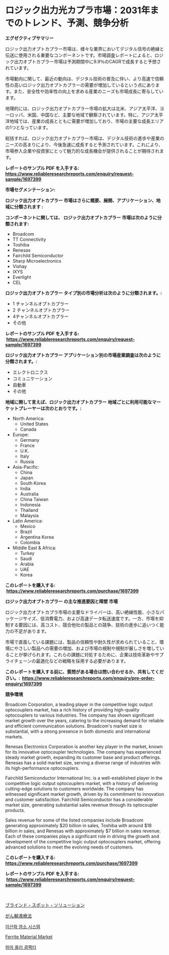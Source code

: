 <p><h1>ロジック出力光カプラ市場：2031年までのトレンド、予測、競争分析</h1></p><p><strong>エグゼクティブサマリー</strong></p>
<p><p>ロジック出力オプトカプラー市場は、様々な業界においてデジタル信号の絶縁と伝送に使用される重要なコンポーネントです。市場調査レポートによると、ロジック出力オプトカプラー市場は予測期間中に9.9％のCAGRで成長すると予想されています。</p><p>市場動向に関して、最近の動向は、デジタル技術の普及に伴い、より高速で信頼性の高いロジック出力オプトカプラーの需要が増加しているという点にあります。また、安全性や効率性の向上を求める産業のニーズも市場成長に寄与しています。</p><p>地理的には、ロジック出力オプトカプラー市場の拡大は北米、アジア太平洋、ヨーロッパ、米国、中国など、主要な地域で観察されています。特に、アジア太平洋地域では、産業の成長とともに需要が増加しており、市場の主要な成長エリアの1つとなっています。</p><p>総括すれば、ロジック出力オプトカプラー市場は、デジタル技術の進歩や産業のニーズの高まりにより、今後急速に成長すると予測されています。これにより、市場参入企業や投資家にとって魅力的な成長機会が提供されることが期待されます。</p></p>
<p><strong>レポートのサンプル PDF を入手する: <a href="https://www.reliableresearchreports.com/enquiry/request-sample/1697399">https://www.reliableresearchreports.com/enquiry/request-sample/1697399</a></strong></p>
<p><strong>市場セグメンテーション:</strong></p>
<p><strong> ロジック出力オプトカプラー 市場はさらに概要、展開、アプリケーション、地域に分類されます :</strong></p>
<p><strong>コンポーネントに関しては、 ロジック出力オプトカプラー 市場は次のように分類されます: &nbsp;</strong></p>
<p><ul><li>Broadcom</li><li>TT Connectivity</li><li>Toshiba</li><li>Renesas</li><li>Fairchild Semiconductor</li><li>Sharp Microelectronics</li><li>Vishay</li><li>IXYS</li><li>Everlight</li><li>CEL</li></ul></p>
<p><strong> ロジック出力オプトカプラー タイプ別の市場分析は次のように分類されます。:</strong></p>
<p><ul><li>1 チャンネルオプトカプラー</li><li>2 チャンネルオプトカプラー</li><li>4チャンネルオプトカプラー</li><li>その他</li></ul></p>
<p><strong>レポートのサンプル PDF を入手する: &nbsp;<a href="https://www.reliableresearchreports.com/enquiry/request-sample/1697399">https://www.reliableresearchreports.com/enquiry/request-sample/1697399</a></strong></p>
<p><strong> ロジック出力オプトカプラー アプリケーション別の市場産業調査は次のように分類されます。:</strong></p>
<p><ul><li>エレクトロニクス</li><li>コミュニケーション</li><li>自動車</li><li>その他</li></ul></p>
<p><strong>地域に関して言えば、ロジック出力オプトカプラー 地域ごとに利用可能なマーケットプレーヤーは次のとおりです。:</strong></p>
<p><ul>
    <li>
        North America:
        <ul>
            <li>United States</li>
            <li>Canada</li>
        </ul>
    </li>
    <li>
        Europe:
        <ul>
            <li>Germany</li>
            <li>France</li>
            <li>U.K.</li>
            <li>Italy</li>
            <li>Russia</li>
        </ul>
    </li>
    <li>
        Asia-Pacific:
        <ul>
            <li>China</li>
            <li>Japan</li>
            <li>South Korea</li>
            <li>India</li>
            <li>Australia</li>
            <li>China Taiwan</li>
            <li>Indonesia</li>
            <li>Thailand</li>
            <li>Malaysia</li>
        </ul>
    </li>
    <li>
        Latin America:
        <ul>
            <li>Mexico</li>
            <li>Brazil</li>
            <li>Argentina Korea</li>
            <li>Colombia</li>
        </ul>
    </li>
    <li>
        Middle East & Africa:
        <ul>
            <li>Turkey</li>
            <li>Saudi</li>
            <li>Arabia</li>
            <li>UAE</li>
            <li>Korea</li>
        </ul>
    </li>
    </ul></p>
<p><strong>このレポートを購入する: &nbsp;<a href="https://www.reliableresearchreports.com/purchase/1697399">https://www.reliableresearchreports.com/purchase/1697399</a></strong></p>
<p><strong>ロジック出力オプトカプラー の主な推進要因と障壁 市場</strong></p>
<p><p>ロジック出力オプトカプラ市場の主要なドライバーは、高い絶縁性能、小さなパッケージサイズ、低消費電力、および高速データ転送速度です。一方、市場を抑制する要因には、高コスト、競合他社の製品との競争、技術の進歩に追いつく能力の不足があります。</p><p>市場で直面している課題には、製品の信頼性や耐久性が求められていること、環境にやさしい製品への需要の増加、および市場の規制や規制が厳しさを増していることが挙げられます。これらの課題に対処するために、企業は技術革新やサプライチェーンの最適化などの戦略を採用する必要があります。</p></p>
<p><strong>このレポートを購入する前に、質問がある場合は問い合わせるか、共有してください。:&nbsp; <a href="https://www.reliableresearchreports.com/enquiry/pre-order-enquiry/1697399">https://www.reliableresearchreports.com/enquiry/pre-order-enquiry/1697399</a></strong></p>
<p><strong>競争環境</strong></p>
<p><p>Broadcom Corporation, a leading player in the competitive logic output optocouplers market, has a rich history of providing high-quality optocouplers to various industries. The company has shown significant market growth over the years, catering to the increasing demand for reliable and efficient communication solutions. Broadcom's market size is substantial, with a strong presence in both domestic and international markets.</p><p>Renesas Electronics Corporation is another key player in the market, known for its innovative optocoupler technologies. The company has experienced steady market growth, expanding its customer base and product offerings. Renesas has a solid market size, serving a diverse range of industries with its high-performance optocouplers.</p><p>Fairchild Semiconductor International Inc. is a well-established player in the competitive logic output optocouplers market, with a history of delivering cutting-edge solutions to customers worldwide. The company has witnessed significant market growth, driven by its commitment to innovation and customer satisfaction. Fairchild Semiconductor has a considerable market size, generating substantial sales revenue through its optocoupler products.</p><p>Sales revenue for some of the listed companies include Broadcom generating approximately $20 billion in sales, Toshiba with around $18 billion in sales, and Renesas with approximately $7 billion in sales revenue. Each of these companies plays a significant role in driving the growth and development of the competitive logic output optocouplers market, offering advanced solutions to meet the evolving needs of customers.</p></p>
<p><strong>このレポートを購入する: &nbsp; <a href="https://www.reliableresearchreports.com/purchase/1697399">https://www.reliableresearchreports.com/purchase/1697399</a></strong></p>
<p><strong>レポートのサンプル PDF を入手する: &nbsp;<a href="https://www.reliableresearchreports.com/enquiry/request-sample/1697399">https://www.reliableresearchreports.com/enquiry/request-sample/1697399</a></strong><strong></strong></p>
<p>&nbsp;</p>
<p><p><a href="https://medium.com/@alicequigley2023/%E7%9B%B2%E7%82%B9%E3%82%BD%E3%83%AA%E3%83%A5%E3%83%BC%E3%82%B7%E3%83%A7%E3%83%B3%E5%B8%82%E5%A0%B4%E8%AA%BF%E6%9F%BB%E3%83%AC%E3%83%9D%E3%83%BC%E3%83%88-%E3%81%9D%E3%81%AE%E6%AD%B4%E5%8F%B2%E3%81%A8%E4%BA%88%E6%B8%AC-2024%E5%B9%B4%E3%81%8B%E3%82%892031%E5%B9%B4%E3%81%BE%E3%81%A7-12ec65c31dc0">ブラインド・スポット・ソリューション</a></p><p><a href="https://medium.com/@camron674/%E3%81%8C%E3%82%93%E3%81%AE%E3%82%A4%E3%83%B3%E3%83%95%E3%83%A5%E3%83%BC%E3%82%B8%E3%83%A7%E3%83%B3%E7%99%82%E6%B3%95%E5%B8%82%E5%A0%B4-%E7%AB%B6%E4%BA%89%E5%88%86%E6%9E%90-%E5%B8%82%E5%A0%B4%E5%8B%95%E5%90%91-2031%E5%B9%B4%E3%81%BE%E3%81%A7%E3%81%AE%E4%BA%88%E6%B8%AC-4512d6641d8c">がん輸液療法</a></p><p><a href="https://medium.com/@josefarice/%ED%81%B4%EB%A1%9C%EB%A6%B0%EC%9D%B4%EC%98%A8%EB%94%94%EC%98%A5%EC%82%AC%EC%9D%B4%EB%93%9C-%EC%8B%9C%EC%8A%A4%ED%85%9C-%EC%8B%9C%EC%9E%A5-%EC%A7%80%ED%91%9C-%EB%94%94%EC%BD%94%EB%94%A9-%EC%8B%9C%EC%9E%A5-%EC%A0%90%EC%9C%A0%EC%9C%A8-%ED%8A%B8%EB%A0%8C%EB%93%9C-%EB%B0%8F-%EC%84%B1%EC%9E%A5-%EC%96%91%EC%83%81-%EB%B6%84%EC%84%9D-862fc20ee058">이산화 염소 시스템</a></p><p><a href="https://github.com/jsmusil/Market-Research-Report-List-2/blob/main/ferrite-material-market.md">Ferrite Material Market</a></p><p><a href="https://medium.com/@earnesteidenreichja/%EC%95%BD%EB%AC%BC-%EB%A1%A4%EB%9F%AC-%EC%BD%A4%ED%8C%A9%ED%84%B0-%EC%8B%9C%EC%9E%A5-%EB%B6%84%EC%84%9D-cagr-%EC%8B%9C%EC%9E%A5-%EC%84%B8%EB%B6%84%ED%99%94-%EB%B0%8F-%EA%B8%80%EB%A1%9C%EB%B2%8C-%EC%82%B0%EC%97%85-%EA%B0%9C%EC%9A%94-83c655eb58d1">파마 롤러 콤팩터</a></p></p>